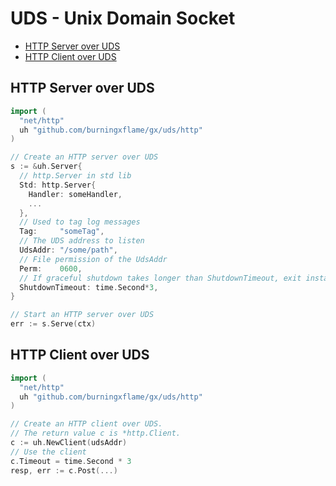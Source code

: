 # UDS - Unix Domain Socket

- [HTTP Server over UDS](#http-server-over-uds)
- [HTTP Client over UDS](#http-client-over-uds)

## HTTP Server over UDS

```go
import (
  "net/http"
  uh "github.com/burningxflame/gx/uds/http"
)

// Create an HTTP server over UDS
s := &uh.Server{
  // http.Server in std lib
  Std: http.Server{
    Handler: someHandler,
    ...
  },
  // Used to tag log messages
  Tag:     "someTag",
  // The UDS address to listen
  UdsAddr: "/some/path",
  // File permission of the UdsAddr
  Perm:    0600,
  // If graceful shutdown takes longer than ShutdownTimeout, exit instantly.
  ShutdownTimeout: time.Second*3,
}

// Start an HTTP server over UDS
err := s.Serve(ctx)
```

## HTTP Client over UDS

```go
import (
  "net/http"
  uh "github.com/burningxflame/gx/uds/http"
)

// Create an HTTP client over UDS.
// The return value c is *http.Client.
c := uh.NewClient(udsAddr)
// Use the client
c.Timeout = time.Second * 3
resp, err := c.Post(...)
```
